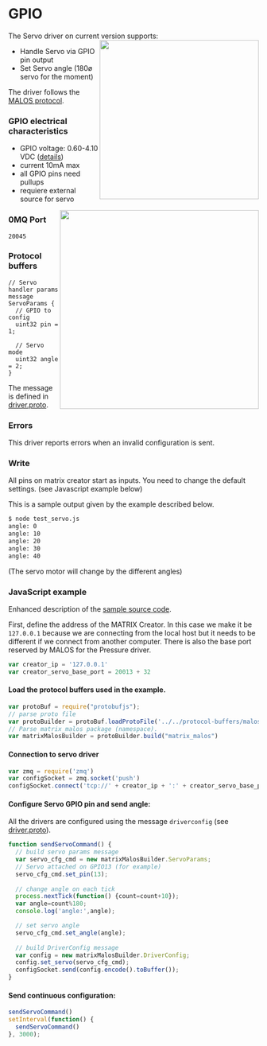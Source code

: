 # GPIO

The Servo driver on current version supports:
<a href="https://github.com/matrix-io/matrix-creator-malos/blob/av/doc_servo/docs/servo_diagram.jpg"><img src="https://github.com/matrix-io/matrix-creator-malos/blob/av/doc_servo/docs/servo_diagram.jpg" align="right" width="320" ></a>

* Handle Servo via GPIO pin output
* Set Servo angle (180ø servo for the moment)

The driver follows the [MALOS protocol](../README.md#protocol).

### GPIO electrical characteristics

* GPIO voltage: 0.60-4.10 VDC ([details](https://github.com/matrix-io/matrix-creator-quickstart/wiki/Data-Sheets))
* current 10mA max
* all GPIO pins need pullups
* requiere external source for servo

<a href="https://github.com/matrix-io/matrix-creator-malos/blob/master/docs/gpio_diagram.jpg"><img src="https://github.com/matrix-io/matrix-creator-malos/blob/master/docs/gpio_diagram.jpg" align="right" width="400" ></a>


### 0MQ Port
```
20045
```
### Protocol buffers

``` c_cpp
// Servo handler params
message ServoParams {
  // GPIO to config
  uint32 pin = 1;

  // Servo mode
  uint32 angle = 2; 
}
```
The message is defined in [driver.proto](https://github.com/matrix-io/protocol-buffers/blob/master/malos/driver.proto).

### Errors

This driver reports errors when an invalid configuration is sent.


### Write

All pins on matrix creator start as inputs. You need to change the default settings. (see Javascript example below)


This is a sample output given by the example described below.

``` bash
$ node test_servo.js 
angle: 0
angle: 10
angle: 20
angle: 30
angle: 40
```

(The servo motor will change by the different angles)


### JavaScript example

Enhanced description of the [sample source code](../src/js_test/test_servo.js).

First, define the address of the MATRIX Creator. In this case we make it be `127.0.0.1`
because we are connecting from the local host but it needs to be different if we
connect from another computer. There is also the base port reserved by MALOS for
the Pressure driver.

``` javascript
var creator_ip = '127.0.0.1'
var creator_servo_base_port = 20013 + 32
```

#### Load the protocol buffers used in the example.

``` javascript
var protoBuf = require("protobufjs");
// parse proto file
var protoBuilder = protoBuf.loadProtoFile('../../protocol-buffers/malos/driver.proto')
// Parse matrix_malos package (namespace).
var matrixMalosBuilder = protoBuilder.build("matrix_malos")
```

#### Connection to servo driver
``` javascript
var zmq = require('zmq')
var configSocket = zmq.socket('push')
configSocket.connect('tcp://' + creator_ip + ':' + creator_servo_base_port /* config */)
```

#### Configure Servo GPIO pin and send angle:
All the drivers are configured using the message `driverconfig` (see [driver.proto](https://github.com/matrix-io/protocol-buffers/blob/master/malos/driver.proto)).
``` javascript
function sendServoCommand() {
  // build servo params message
  var servo_cfg_cmd = new matrixMalosBuilder.ServoParams;
  // Servo attached on GPIO13 (for example)
  servo_cfg_cmd.set_pin(13);
  
  // change angle on each tick
  process.nextTick(function() {count=count+10});
  var angle=count%180;
  console.log('angle:',angle);

  // set servo angle
  servo_cfg_cmd.set_angle(angle);
 
  // build DriverConfig message
  var config = new matrixMalosBuilder.DriverConfig;
  config.set_servo(servo_cfg_cmd);
  configSocket.send(config.encode().toBuffer());
}
```

#### Send continuous configuration:

``` javascript
sendServoCommand()
setInterval(function() {
  sendServoCommand()
}, 3000);
```

